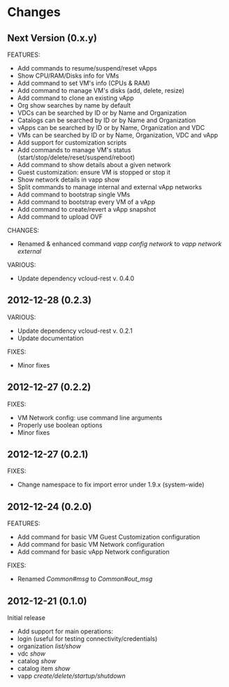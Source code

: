 Changes
==
Next Version (0.x.y)
--

FEATURES:
* Add commands to resume/suspend/reset vApps
* Show CPU/RAM/Disks info for VMs
* Add command to set VM's info (CPUs & RAM)
* Add command to manage VM's disks (add, delete, resize)
* Add command to clone an existing vApp
* Org show searches by name by default
* VDCs can be searched by ID or by Name and Organization
* Catalogs can be searched by ID or by Name and Organization
* vApps can be searched by ID or by Name, Organization and VDC
* VMs can be searched by ID or by Name, Organization, VDC and vApp
* Add support for customization scripts
* Add commands to manage VM's status (start/stop/delete/reset/suspend/reboot)
* Add command to show details about a given network
* Guest customization: ensure VM is stopped or stop it
* Show network details in vapp show
* Split commands to manage internal and external vApp networks
* Add command to bootstrap single VMs
* Add command to bootstrap every VM of a vApp
* Add command to create/revert a vApp snapshot
* Add command to upload OVF

CHANGES:
* Renamed & enhanced command _vapp config network_ to _vapp network external_

VARIOUS:
* Update dependency vcloud-rest v. 0.4.0

2012-12-28 (0.2.3)
--

VARIOUS:
* Update dependency vcloud-rest v. 0.2.1
* Update documentation

FIXES:
* Minor fixes

2012-12-27 (0.2.2)
--

FIXES:
* VM Network config: use command line arguments
* Properly use boolean options
* Minor fixes

2012-12-27 (0.2.1)
--

FIXES:
* Change namespace to fix import error under 1.9.x (system-wide)

2012-12-24 (0.2.0)
--

FEATURES:
* Add command for basic VM Guest Customization configuration
* Add command for basic VM Network configuration
* Add command for basic vApp Network configuration

FIXES:
* Renamed _Common#msg_ to _Common#out\_msg_

2012-12-21 (0.1.0)
--

Initial release

* Add support for main operations:
 * login (useful for testing connectivity/credentials)
 * organization _list/show_
 * vdc _show_
 * catalog _show_
 * catalog item _show_
 * vapp _create/delete/startup/shutdown_
